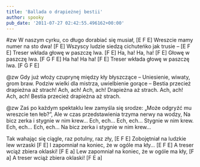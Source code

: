 ```yaml
---
title: 'Ballada o drapieżnej bestii'
author: spooky
pub_date: '2011-07-27 02:42:55.496162+00:00'
---
```


#zw
W naszym cyrku, co długo dorabiać się musiał, [E F E]
Wreszcie mamy numer na sto dwa! [F E]
Wszyscy ludzie siedzą cichuteńko jak trusie – [E F E]
Treser wkłada głowę w paszczę lwa. [F E]
Ha, ha! Ha, ha! [F E]
Głowę w paszczę lwa. [F G F E]
Ha ha! Ha ha! [F E]
Treser wkłada głowę w paszczę lwa. [F G F E]

@zw
Gdy już włoży czuprynę między kły błyszczące –
Uniesienie, wiwaty, grom braw.
Podziw wielki dla mistrza, uwielbienie gorące –
Bestia przecież drapieżna aż strach!
Ach, ach! Ach, ach!
Drapieżna aż strach.
Ach, ach! Ach, ach!
Bestia przecież drapieżna aż strach.

@zw
Zaś po każdym spektaklu lew zamyśla się srodze:
„Może odgryźć mu wreszcie ten łeb?”,
Ale w czas przedstawienia trzyma nerwy na wodzy,
Na bicz zerka i stygnie w nim krew…
Ech, ech… Ech, ech…
Stygnie w nim krew.
Ech, ech… Ech, ech…
Na bicz zerka i stygnie w nim krew…

Tak wahając się ciągle, raz potulny, raz zły, [E F E]
Zobojętniał na ludzkie lew wrzaski [F E]
I zapomniał na koniec, że w ogóle ma kły… [E F E]
A treser wciąż zbiera oklaski! [F E a]
Lew zapomniał na koniec, że w ogóle ma kły, [F a]
A treser wciąż zbiera oklaski! [F E a]